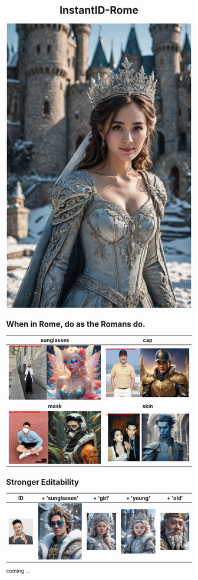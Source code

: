 <div align="center">
<h1>InstantID-Rome</h1>
</div>



<div align="center">
<img src="./data/res_yangmi.jpg" width = "500" />
</div>


## When in Rome, do as the Romans do.

| sunglasses | cap |
|:-------------------------:|:-------------------------:|
<img src="./data/fe342e172f4f79f0f18e0cfecbf86de27a6058e329240b4bfdb73fb5.jpg" width = "425" /> | <img src="./data/2b008e52c4a66093b4aa7697a38e7ab6b21a898dcb43dd75a088d6a6.jpg" width = "425" />
| **mask** | **skin** |
<img src="./data/829d06193e5334e1036e1dd5a41b510848ef52225c49b2c7463e7215.jpg" width = "425" /> | <img src="./data/e1f454de3bfb8ece436cb4084837c0f8e1287b111f2819dd37ca9f92.jpg" width = "425" />


## Stronger Editability
| ID | + 'sunglasses' | + 'girl' | + 'young' | + 'old' | 
|:-------------------------:|:-------------------------:|:-------------------------:|:-------------------------:|:-------------------------:|
<img src="./data/my.png" width = "200" /> | <img src="./data/my_sunglasses.jpg" width = "200" /> | <img src="./data/my_girl.jpg" width = "200" /> | <img src="./data/my_young.jpg" width = "200" /> | <img src="./data/my_old.jpg" width = "200" />


coming ...
